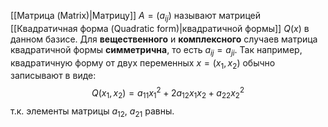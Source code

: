 [[Матрица (Matrix)|Матрицу]] $A=(a_{ij})$ называют матрицей [[Квадратичная форма (Quadratic form)|квадратичной формы]] $Q(x)$ в данном базисе. Для **вещественного** и **комплексного** случаев матрица квадратичной формы **симметрична**, то есть $a_{ij}=a_{ji}$. Так например, квадратичную форму от двух переменных $x=(x_1,x_2)$ обычно записывают в виде:$$Q(x_1,x_2)=a_{11}x_1^2+2a_{12}x_1x_2+a_{22}x_2^2$$т.к. элементы матрицы $a_{12}$, $a_{21}$ равны.
